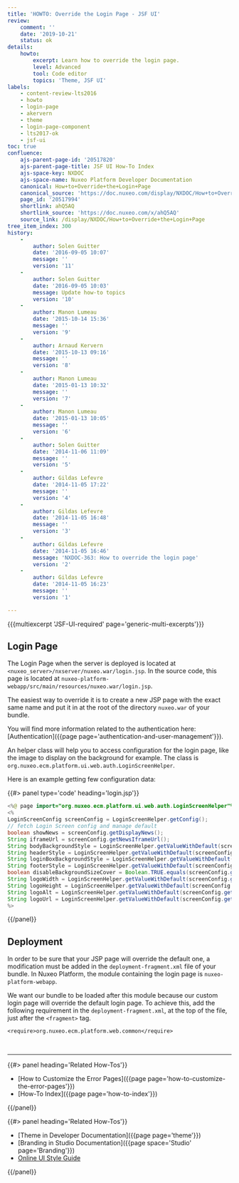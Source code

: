 ```yaml
---
title: 'HOWTO: Override the Login Page - JSF UI'
review:
    comment: ''
    date: '2019-10-21'
    status: ok
details:
    howto:
        excerpt: Learn how to override the login page.
        level: Advanced
        tool: Code editor
        topics: 'Theme, JSF UI'
labels:
    - content-review-lts2016
    - howto
    - login-page
    - akervern
    - theme
    - login-page-component
    - lts2017-ok
    - jsf-ui
toc: true
confluence:
    ajs-parent-page-id: '20517820'
    ajs-parent-page-title: JSF UI How-To Index
    ajs-space-key: NXDOC
    ajs-space-name: Nuxeo Platform Developer Documentation
    canonical: How+to+Override+the+Login+Page
    canonical_source: 'https://doc.nuxeo.com/display/NXDOC/How+to+Override+the+Login+Page'
    page_id: '20517994'
    shortlink: ahQ5AQ
    shortlink_source: 'https://doc.nuxeo.com/x/ahQ5AQ'
    source_link: /display/NXDOC/How+to+Override+the+Login+Page
tree_item_index: 300
history:
    -
        author: Solen Guitter
        date: '2016-09-05 10:07'
        message: ''
        version: '11'
    -
        author: Solen Guitter
        date: '2016-09-05 10:03'
        message: Update how-to topics
        version: '10'
    -
        author: Manon Lumeau
        date: '2015-10-14 15:36'
        message: ''
        version: '9'
    -
        author: Arnaud Kervern
        date: '2015-10-13 09:16'
        message: ''
        version: '8'
    -
        author: Manon Lumeau
        date: '2015-01-13 10:32'
        message: ''
        version: '7'
    -
        author: Manon Lumeau
        date: '2015-01-13 10:05'
        message: ''
        version: '6'
    -
        author: Solen Guitter
        date: '2014-11-06 11:09'
        message: ''
        version: '5'
    -
        author: Gildas Lefevre
        date: '2014-11-05 17:22'
        message: ''
        version: '4'
    -
        author: Gildas Lefevre
        date: '2014-11-05 16:48'
        message: ''
        version: '3'
    -
        author: Gildas Lefevre
        date: '2014-11-05 16:46'
        message: 'NXDOC-363: How to override the login page'
        version: '2'
    -
        author: Gildas Lefevre
        date: '2014-11-05 16:23'
        message: ''
        version: '1'

---
```

{{{multiexcerpt 'JSF-UI-required' page='generic-multi-excerpts'}}}

## Login Page

The Login Page when the server is deployed is located at `<nuxeo_server>/nxserver/nuxeo.war/login.jsp`. In the source code, this page is located at `nuxeo-platform-webapp/src/main/resources/nuxeo.war/login.jsp`.

The easiest way to override it is to create a new JSP page with the exact same name and put it in at the root of the directory `nuxeo.war` of your bundle.

You will find more information related to the authentication here: [Authentication]({{page page='authentication-and-user-management'}}).

An helper class will help you to access configuration for the login page, like the image to display on the background for example. The class is `org.nuxeo.ecm.platform.ui.web.auth.LoginScreenHelper`.

Here is an example getting few configuration data:

{{#> panel type='code' heading='login.jsp'}}

```java
<%@ page import="org.nuxeo.ecm.platform.ui.web.auth.LoginScreenHelper"%>
<%
LoginScreenConfig screenConfig = LoginScreenHelper.getConfig();
// fetch Login Screen config and manage default
boolean showNews = screenConfig.getDisplayNews();
String iframeUrl = screenConfig.getNewsIframeUrl();
String bodyBackgroundStyle = LoginScreenHelper.getValueWithDefault(screenConfig.getBodyBackgroundStyle(), "url('" + context + "/img/login_bg.jpg') no-repeat center center fixed #333");
String headerStyle = LoginScreenHelper.getValueWithDefault(screenConfig.getHeaderStyle(), "");
String loginBoxBackgroundStyle = LoginScreenHelper.getValueWithDefault(screenConfig.getLoginBoxBackgroundStyle(), "none repeat scroll 0 0 #fff");
String footerStyle = LoginScreenHelper.getValueWithDefault(screenConfig.getFooterStyle(), "");
boolean disableBackgroundSizeCover = Boolean.TRUE.equals(screenConfig.getDisableBackgroundSizeCover());
String logoWidth = LoginScreenHelper.getValueWithDefault(screenConfig.getLogoWidth(), "113");
String logoHeight = LoginScreenHelper.getValueWithDefault(screenConfig.getLogoHeight(), "20");
String logoAlt = LoginScreenHelper.getValueWithDefault(screenConfig.getLogoAlt(), "Nuxeo");
String logoUrl = LoginScreenHelper.getValueWithDefault(screenConfig.getLogoUrl(), context + "/img/nuxeo_logo.png");
%>
```

{{/panel}}

## Deployment

In order to be sure that your JSP page will override the default one, a modification must be added in the&nbsp;`deployment-fragment.xml` file of your bundle. In Nuxeo Platform, the module containing the login page is `nuxeo-platform-webapp`.

We want our bundle to be loaded after this module because our custom login page will override the default login page. To achieve this, add the following requirement in the `deployment-fragment.xml`, at the top of the file, just after the `<fragment>` tag.

```
<require>org.nuxeo.ecm.platform.web.common</require>

```

&nbsp;

* * *

<div class="row" data-equalizer data-equalize-on="medium"><div class="column medium-6">{{#> panel heading='Related How-Tos'}}

- [How to Customize the Error Pages]({{page page='how-to-customize-the-error-pages'}})
- [How-To Index]({{page page='how-to-index'}})

{{/panel}}</div><div class="column medium-6">{{#> panel heading='Related How-Tos'}}

- [Theme in Developer Documentation]({{page page='theme'}})
- [Branding in Studio Documentation]({{page space='Studio' page='Branding'}})
- [Online UI Style Guide](http://showcase.nuxeo.com/nuxeo/styleGuide/)

{{/panel}}</div></div>
